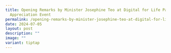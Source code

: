 ```yaml
---
title: Opening Remarks by Minister Josephine Teo at Digital for Life Partners'
  Appreciation Event
permalink: /opening-remarks-by-minister-josephine-teo-at-digital-for-life-partners-appreciation-event/
date: 2024-07-05
layout: post
description: ""
image: ""
variant: tiptap
---
```

